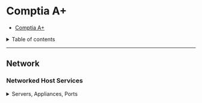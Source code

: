 # Comptia A+

- [Comptia A+](#comptia-a)

<details><summary>Table of contents</summary><p>

  - [Table of Contents](#table-of-contents)
  
  - [Network](#network)
    - [Networked Host Services](#networked-host-services)
    - [Ports](#ports)
    - [Ethernet | 802.11 wireless | Wi-Fi](#ethernet--80211-wireless--wi-fi)
    - [Network Questions](#network-questions)
  - [Shell](#shell)
    - [Network Commands](#network-commands)
    - [Cmd/Pwsh](#cmdpwsh)
    - [Bash cmds](#bash-cmds)
    - [Windows CMD](#windows-cmd)
  - [Operating Systems](#operating-systems)
    - [MacOS X](#macos-x)
    - [Windows](#windows)
    - [Users, Groups, Permissions](#users-groups-permissions)
    - [OS maintainence, optimization, general info](#os-maintainence-optimization-general-info)
  - [Virtualization](#virtualization)
  - [Hardware](#hardware)
    - [Cable Types](#cable-types)
      - [Network Cables](#network-cables)
      - [Connector types](#connector-types)
      - [Hard Drive Cables](#hard-drive-cables)
    - [RAID](#raid)
    - [Troubleshoot](#troubleshoot)
  - [Operational Procedures](#operational-procedures)
  - [Software Troubleshooting](#software-troubleshooting)
  - [Security](#security)
  - [Sample Ques](#sample-ques)

</p></details>

___

## Network

### Networked Host Services

<details>

<summary>Servers, Appliances, Ports</summary><p>

- client apps request services from server apps

<details><summary>Server Info</summary><p>

- Usually a process running in memory on networked system which sends out responses to requests made from a remote client system
  - can also be stand-alone hardware
- DNS: server that resolves hostnames to IP addresses.
  - 2 are needed for a company to host a website (1 for redundancy).
  - Hostname IP address set records are saved in zone files, and if not, they are requested from the root server (higher-level DNS server)
- DHCP: provides IP configuration information (address, subnet mast, default gateway, DNS server address) to clients, automatically. The scope determines what info is allowed to be shared with a client.
- Fileshare: (File Server) - central repo for storage, access and management of entwork files
  - NAS (network attached storage) can also be used for a file server
- Print Server: manages print requests and connects to network printers
- Mail: responsible for sending, receiving, managing emails.
  - Must run a specialized server package (Microsoft Exchange, Sendmail, Postfix, Exim) to be an actual mail server.
- Syslog: Collects info compiled through system monitoring when in a client-server model. (login events, errors, etc.)
  - messages include: facility code, severity level, logged event descriptions.
  - Made up of 3 main components: listener, database, management & filtering software.
- Web Server: listens for incoming requests, which it executes by responding w/ the requested content (text, images, video, running scripts)
  - examples: Microsoft Internet Information Services (IIS), Apache
- Authentication, Authorization & Accounting (Triple A or AAA)

</p></details>

- Internet Appliances
  - SPAM gateways
  - unified threat management (UTM)
  - load balancers
  - proxy servers

- Legacy system: systems that haven't been updated, usually due to an important app that can't run on an updated platform
- Supervisory Control and Data Acquisition (SCADA): high-level management system that controls manufacturing machines, processes, infrastructure settings, and building components.
  - type of critical legacy system category
- Embedded systems: non-computer devices that use computer technology, which can also become unable to update.
- IOT devices: internet of things device that connects to network via a central controller/coordinating device (smart devices: security devices, smart thermostats, home automation)

___

### Ports

| Protocol | IP protocol | Port Used |
| :--- | :---: | --- |
| FTP  (File Transfer Protocol) | TCP | 21 |
| SFTP  (Secure FTP) | SCTP,TCP | 22 |
| FTPS  (FTP Secure) | FTP | 443 |
| TFTP  (Trivial FTP)| UDP | 69 |
| Telnet |TCP | 23 |
| HTTP (Hyper Text Transfer Protocol) | TCP | 80 |
| HTTPS (HTTP Secure) |TCP | 443 |
| SCP (Secure Copy) SCTP, |TCP | 22 |
| SSH (Secure SHell) SCTP, |TCP| 22 |
| SMTP (Simple Mail Transfer Protocol) | TCP | 25 |
| DNS (Domain Name Service) | UDP | 53 |
| SNMP (Simple Network Management Protocol) | TCP, UDP | 161 |
| SNMP Trap (Simple Network Management Protocol Trap) | TCP, UDP| 162 |
| ISAKMP (VPN) – Internet Security Association & Key Management Protocol | UDP | 500 |
| TACACS (Terminal Access Controller Access-Control System)| TCP,UDP | 49 |
| POP3 ( Post Office Protocol version 3) | TCP | 110 |
| NNTP (Network News Transfer Protocol)| TCP | 119 |
| Kerberos | UDP | 88 |
| Syslog | TCP, UDP | 514 |
| L2TP (layer 2 tunneling protocol) | TCP | 1701 |
| PPTP (Point to point tunneling protocol) | TCP | 1723 |
| RDP (Remote Desktop Protocol) | TCP, UDP | 3389|

### Ethernet | 802.11 wireless | Wi-Fi

<details><summary> Types | Specs</summary><p>

- T568A & T568B
- `Plenum`: shielding used for any network cabling. Usually used where cables are around high heats due to its non-stick material
- IEEE 802.15.1 standard:
- Wi-Fi spec 802.11 is part of the IEEE 802 wireless networking standards, used for Wi-Fi communications. They use the ethernet protocol and carrier sense multiple access with collision avoidance (CSMA/CA) media access method. The differences in operating frequencies, theoretical maximum data speed, and throughput.
- `NFC`: near-field communication: very short range, used for contactless comms between devices (ex. contactless pay)
- `RFID`: radio-frequency identification - sends info from an RFID tag w/ identifying info by using radio signals. (ex. streamlines the inventory of tracking apps)

| `802.11 spec` | `data speed` | `throughput` |
| :---: | :---: | :---: |
| a -  5 GHz  | 54 Mbps | 120 meters |
| b -  2.4 GHz | 11 Mbps | 140 m |
| g -  2.4 GHz | 54 Mbps  | 140 m |
| n -  2.4/5 GHz|  600 Mbps | 250 m |
| ac (Wi-Fi 5) 5GHz | 6.5 Gbps | 140 m |
| ax (Wi-Fi 6) 2.4/5GHz| 9.6 Gbps | 140 m |

<details>
  <summary> Wireless range and power
  </summary>
  
  <p>

- Long-Range fixed wireless: point to point wireless tech; uses directional antennas to send or receive network signals (10-20 km)
  - `licensed`: use is granted by the FCC
  - `unlicensed`: anyone can use these frequencies (ex. 2.4-5 GHz)
    - causes interference and is susceptible to eavesdropping.
  - `power`: wireless power transfer - (WPT) transmitted via long-range fixed wireless and is generated by the transmitting station
    - sent via microwave or laser light to a receiver, that turns it back into electricity.
    - FCC regulates WPT tech in US.
</p></details>

___

<details><summary> Wi-Fi</summary><p>

- frequency of protocol refers to audio range that the tech broadcasts.
  - 2.4 GHz: relatively low, compared to 5, with greater transmission range (able to pass through objects), but has slower throughput and other devices use its open frequency range (ex. microwaves, cordless phones)
    - FCC identified 14 unique 22 MHz channels (11 in US): different freq that're used for communications between the WAP & end-user device, which are auto selected by devices, but can be manually configured.
  - 5 GHz: higher frequency with faster throughput, but shorter transmission range (signal is attenuated by objects)
    - also uses channels, but don't have to set due to the increased room in RF spectrum at this range
    - 25 defined 20 MHz channels (24 that can be used for Wi-Fi)
- Bluetooth connects devices in a short(10 m) PAN to enable communication, usually connecting peripherals (ex. headphones => laptop | phone)

- port replicator adds ports for connections to peripheral devices on laptops
- 3G cellular standards: Global System for Mobile Communication (GSM) (AT&T & T-mobile) and Code-Division Multiple Access (CDMA) (Sprint & Verizon)
- 4G
- 5G cellular connections and it's classifications
  - eMBB: Enhanced mobile broadband  for cell phone and mobile communication
  - mMTC: massive machine-type communications for sensors supporting IoT devices
  - URLLC: ultra-reliable low-latency communications for autonomous vehicles and industrial apps
- Nickel-cadmium (NiCd), lithium-ion (Li-ion), nickel-metal hydride (NiMH), and lithium-polymer (Li-poly) are all chemistry types used in batteries for laptop
- Bluetooth connection 5 steps
  - 1 enable Bluetooth, 2 enable pairing, 3 locate the pairing device, 4 enter  PIN, 5 check connection
- Commonly synchronized data: bookmarks, contacts, documents, applications, location data, email, social media data, pictures, e-books, music, videos, and passwords.
- Can utilize mobile application management (MAM) and mobile device management (MDM) to ensure mobile device security.
- Google Workspace (formerly G Suite) is a collection of applications, including Gmail, Hangouts, Docs, Sheet, etc.
- NFC: Near field Communications: tech used in mobile pay (Apple/Android Pay); short-range (2 inch) tech that enables wireless communication between two portable devices.

</p></details>

### Network Questions

1. You need to configure port forwaring on a SOHO router to host gaming server
2. If a computer can't connect to a wired network due to not receiving IP addresses from DHCP server the cause may be the DHCP IP pool is exhausted
3. IP addresses beginning w/ 169 are assigned automatically if an IP address can't be received from a DHCP server
    1. The DHCP client auto self-configures IP address & subnet mask if DHCP server isn't available by using APIPA (automatic private IP Addressing).
    1. Range from 169.254.0.1 - 169.254.255.254 & default class B subnet mask of 255.255.0.0. It then sends a broadcast to ensure that other PC's aren't using the address it chose.
4. Avoid low RF signal issues by using non-overlapping channels (1,6,11)
5. CAT5 trasmits data >= 100 Mbps at distances of 100 meters
6. Crossover cable can be used to make connection from 2 hubs, 2 swtiches, 2 routers, hub to switch, or computer to router
7. Bluetooth: a discovery and authentication process that validates the communication link
8. wake-on-LAN will allow sleeping computer to power on when job is sent
9. DHCP (Dynamic Host Config Protocol) server can auto configure parameters needed by NIC when computer first boots & enables central management of IP address allocation
10. non-shining link integrity indicator when cable is plugged in means there's no connection to rest of the LAN
11. link status indicator is small LED next to RJ45 connector that will shine when there's proper electrical conn
12. Default gateway being down won't affect LAN & it's devices; but user won't be able to access internet
13. RDP uses port 3389, which has to be pre-configured on each firewall end to allow access thru that port
    1. Remote that lets you use the GUI the user is using, not just CLI
14. SSH needs port 22 opened to allow access
15. The `MAC` (Media Access Control) address: 48-bit # (written as six 2-digit hexadecimal numbers) that uniquely ID's a device on a LAN
    1. IP address used to locate the proper network (layer 3)
    2. MAC address is used to locate the device on the local area network (layer 2)
16. `socket number` uniquely IDs one end of a communication session running on a network. A socket number shows the IP address & port number of one end of a session.
    1. ex. 66.83.10.24:443 is a socket number that shows a connection est. over HTTPS to the IP address.
17. HTTP uses port 80
18. The subnet mask that defines a full class C network is 255.255.255.0, while a full class B subnet mask would be 255.255.0.0.
19. enabling MAC filtering only allows access to devices listed in the routers filtering table
20. `RJ11/45` are common for phone lines & ethernet & use tristed pair cabling
21. `RFC1918` private address sets for IP addresses start with 192.168 (v4)
22. default gateway address is address that computer would send traffic to
    1. default gateway would be a router for SOHO network & sends traffic out to internet
23. Static address: manually assigning/entering IP address
    1. sometimes recommended in order to reserve the addresses in DHCP pool to prevent other devices from leasing the address
24. `LDAP` is successor to DAP and works w/ AD for user authentication and management within a network
25. `NAT` (Network Address Translation) enables the translation of private local network IPv4 addresses into a public addresses in order for them to connect over the Internet.
26. `DMZ` (demilitarized zone) sets up separate network that can be accessed from internet, making specific services reachable by external users, but not allowing access to remainder of network (ex. email/web/FTP servers)
27. `DSL` makes use of phone lines that already exist & are limited by dist. from central office
28. `ISDN`: integrated services digital network supports use of bearer (B) channels for sending data & D chan. for signal/control

## Shell

> Network commands, Windows CMD, Powershell, Bash

<details><summary>Network, CMD, Bash</summary><p>

### Network Commands

1. `nslookup` cmd is used to query the DNS server to obtain a domain name or IP address mapping
2. `ipconfig`: checks the IP address of a system
3. `netstat`: displays TCP and UDP connections
   1. displays current state of network connections (IP add, port #, conn state)
4. `traceert`: tracks the pathway taken by a packet
5. `ping`: tests the reachability of a host
6. `ipconfig` /all cmd can check if computers are getting a correct DNS IP
7. `ifconfig` cmd: checks a devices IP address and subnet mask on Linux OS's
8. `S/MIME` protocol can encrypt and digitally sign e-mails

> Some cmds are only available w/ admin priviledge enabled by elevating or running the CLI as admin

### Cmd/Pwsh

```ps1
nbtstat
<# Displays protocol statistics and current TCP/IP connections using NBT
(NetBIOS over TCP/IP). #>
ipconfig
# displays config of net adapters
ipconfig /all /release /renew # show full config, release or renew IPv4 addr for specified adapter
ipconfig /flushdns /registerdns displaydns # purge DNS resolver cache, refresh DCHP leases and re-register DNS names, display DNS cache contents. add 6 at end of cmd to show IPv6 instead
ipconfig /showclassid /setclassid # show/modify dhcp class IDs allowed for adapter
ping:
# tests reachability of remote computer over net
tracert
# shows what network devices packet goes thru to reach remote computer
netstat
# show network stats on data transfers, ports, apps
nslookup
# resolve name to IP address for DNS TShoot
shutdown
# shut down or restart computer, w/ options/param
command_name /?
# param brings up help w/ list of cmd options/param & descriptions
dism
# Deployment image servicing & mngmnt tool => mount & service W image files
sfc
# System File checker tool, checks status/version of system files
chkdsk
<# verifies FS of vol & fix logical FS corruption
  - system tool for verifying disk integrity; run w/ no param shows dsk status, /r locates bad sectors & tries recover lost data #>
dispart
# tool that manages disk, parts, vols
taskkill
# kills sys proc. given process ID # (PID)
gpupdate
# manual refresh domain grp policies applied to computer or user
gpresult
# display current group policies & status
format
# create a FS on storage device
```

### Bash cmds

```sh
ls -l # list dir w/ long list option for fi & dir attributes
pwd # print working dir
passwd # changes password if followed by username or of current user
apt-get # install new software packs
tar -czvf archive.tar.gzip /dir/path_to_files
# -c creates archive, -z compress, -v display process (verbose mode), -f specify filename of archive
ifconfig # interface config; displays IP info
ip addr # iproute2 toolset that replaced ifconfig
kill <pid || name> # terminate process using name or PID
```

| Cmd / Linux cmd | desc. |
| :---: | :---: |
copy | copy >= 1 fi
xcopy | adv w/ > options
robocopy | replaces xcopy w/ > options
net use | connect/map net share
net user | manage users
MD / `MKDIR` | create new dir
RD / `RMDIR` | delete dir

### Windows CMD

| Command | Description |
| :---: | :---: |
| `BCDEDIT`| Sets properties in boot database to control boot loading.|
| `CACLS` | Displays or modifies access control lists (ACLs) of files |
| `CD` | Displays the name of or changes the current directory.|
| `CHDIR`  | Displays the name of or changes the current directory.|
| `CHKDSK` | Checks a disk and displays a status report.|
| `CLS` | Clears the screen.|
| `CONVERT` | Converts FAT volumes to NTFS. Can't convert current drive |
| `COPY` | Copies one or more files to another location. |
| `DATE` | Displays or sets the date.|
| `DEL` | Deletes one or more files.|
| `DIR` | Displays a list of files and subdirectories in a directory.|
| `DISKPART`  | Displays or configures Disk Partition properties.|
| `ECHO` | Displays messages, or turns command echoing on or off.|
| `ERASE` | Deletes one or more files.|
| `FIND` | Searches for a text string in a file or files.|
| `FINDSTR`   | Searches for strings in files.|
| `FORMAT`    | Formats a disk for use with Windows.|
| `FSUTIL` | Displays or configures the file system properties.|
| `FTYPE` | Displays/modifies file types used in file ext assoc.|
| `GPRESULT`  | Displays Group Policy information for machine or user. |
| `HELP` | Provides Help information for Windows commands.|
| `ICACLS` | Display, modify, backup, or restore ACLs for files and dir.|
| `MD` | Creates a directory.|
| `MKDIR` |   Creates a directory.|
| `MKLINK` | Creates Symbolic Links & Hard Links|
| `MODE` |Configures a system device.|
| `MOVE` |     Moves one or more files from one directory to another dir.|
| `PRINT` | Prints a text file.|
| `RD` | Removes a directory.|
| `RECOVER` | Recovers readable info from a bad or defective disk.|
| `REN` | Renames a file or files.|
| `RENAME` | Renames a file or files.|
| `RMDIR` | Removes a directory.|
| `ROBOCOPY`  | Advanced utility to copy files and directory trees|
| `SCHTASKS` | Schedules commands & programs to run on a computer.|
| `SHUTDOWN`  | Allows proper local or remote shutdown of machine.|
| `SYSTEMINFO`| Displays machine specific properties and configuration.|
| `TASKLIST`  | Displays all currently running tasks including services.|
| `TASKKILL`  | Kill or stop a running process or application.|
| `TREE` | Graphically displays the dir structure of a drive or path |
| `VOL` | Displays a disk volume label and serial number.|
| `XCOPY` |   Copies files and directory trees.|

</p></details>

## Operating Systems

<details><summary>Mac, Windows, Linux + General Use</summary><p>

### MacOS X

1. **MacOS** X Time Machine requires external storage media (ext HDD or Time Capsule) & does incremental/historical backups & del oldest backups when storage fills
2. Time Machine runs: hourly for 24 hrs; daily for past month, weekly for all prev mo.
3. Disk Utility lets you run first aid, partition, erase, unmount dsk, get dsk info
4. manage updates in App Store & go to Sys Pref => Software Updates for OS Updates
5. Force Quit (Cmd+Option+Ext) to individually halt running or hung apps
6. Run terminal session by opening `Finder` then `/Apps/Utilities` dir.
7. Keychain feature in MacOS stores passwords, private keys, certs, secure notes

- **Thunderbolt cables**: 4 standards
  - 1 & 2 terminate in Mini DisplayPort connector
  - 3 & 4 termiante in USB-C connector

### Windows

1. bootmgr prog is used to boot the OS in Windows
2. Tasklist cmd opens CLI v of task mngr
3. regsvr32 cmd used to register dynamic link library (DLL) files as cmd compos in Registry
4. Need to config objects and counters to track resource usage in Perf Monitor
5. Registry root keys are org. into subkeys & values
6. system's non-user-specific configs stored in HKEY_LOCAL_MACHINE root key of Registry
7. Component Services enables programmers to share objects between apps and computers
8. BIOS looks for the MBR, which finds the boot code to launch the OS, when booting Windows
9. open Registry Editor from cmd prompt w/ either regedit or regedt32
10. Task Manager tool used to force program closed in W10. Access via CTRL-SHIFT-ESC.
11. Task Scheduler (W mngmnt utility) allows config an app to run auto or at regular intervals
12. NTFS_FILE_SYSTEM error means that the HDD is corrupt. (may cause BSOD)
13. Win uses SMB to transfer files from one system to another

### Users, Groups, Permissions

1. auth thru NTFS defines res a user can access and what they're able to do
2. BitLocker Drive Encryption allows you to encrypt entire drive (files, other users dir's)
3. User Account Control (UAC) uses a consent prompt so standard users can input admin creds to complete various tasks
4. Take Ownership permission lets an admin change ownership of a file w/o knowing the user's creds
5. Copying files from an NTFS HDD to a FAT or FAT32 based partition on a USB drive creates 2 copies of the object, and the copy has no effective permissions at all
6. chmod cmd lets you change file permissions in Linux
7. In W8.1 the Settings charm lets you create a new user account based on a global MS account
8. Use Public Library to share files amongst multiple users of a single system
9. Encrypting File System (EFS) enables you to encrypt files, rendering them unviewable by other accts.

### OS maintainence, optimization, general info

- CPU architecture were historically 8/16-bit & current 32/64-bit computers.
  - bit length refers to # of bits used for memory addresses.
  - 32 bit computer can use max memory size of 4 GB
    - 1111 1111 1111 1111 1111 1111 1111 1111 = 4,294,967,295
  - 64 bit can use 16 exabytes (18,446,744,073,709,551,616)
  - max memory supported by W10 workstation OS is 2 TB

- **Windows** is most used workstation OS for personal & corp.
  - *W7*: file mngmt via Windows Explorer, libraries showed files of specific type, even if stored in diff locations, default libs(docs, pictures, videos, music) => default location for Windows Explorer on Windows 7, Aero provided visual enhancements to desktop/GUI exp & required video card
  - *W8*: start screen (tiles for apps & sys menus) replaced start menu, Windows Store for download & purchasing software, sign-in w/ local & MS online accounts (enabled transfer appearance, sys settings btw computer's), Settings menu contained most-used user settings, Control Panel allowed more sys config, MS recommend. multi-touch display for advanced GUI interaction on tablets, (Docs, Pics, Vids, Music) become normal folders and libraries aren't enabled by default
  - *W8.1*: more refined & enhanced user interface, esp. on non-touch display computer's
  - *W10*: intro Cortana, Start menu is combo of W7 and panel similar to W8 start screen & doesn't obstruct entire screen & desktop.
- **Corp vs Personal needs**
  - Pro Editions: more efficient & secure use in corp. env. w/ add'l features.
  - domain access: registers computer on the domain & allows users to login; for conn to network domain
  - BitLocker: drive encryption utility. data on disk is encryptedd to prevent unauth access (useful for laptops that leave office env & can be lost/stolen)
  - Media Ctr: (on W7 Home Premium) player for slideshows, videos, optical drives, local net, streaming, music from files
  - BranchCache: useful in corp. env. w/ diff branch offices; creates local cache of files from file/web servers for quicker access
  - EFS: Encrypting File System; fs feat. that's config. to encrypt vol, dir, fi
    - protects data from phyiscal attacker
  - all -v provide similar UX, w/ diff being Aero, Start menu vs. screen, Settings menu
  - diff interfaces: keyboard/mouse entry, touch screen, Cortana voice recognition

- **Mac** 2nd most used workstation OS
- **Linux** is a kernel (core of OS) that interfaces/apps can be added to (pre-config as distributions) in order to create various flavors of sys. Dist differ depending on req tasks

- Windows phones are discontinued, but some tablets run full W10
- Android OS for phones/tablets, by Google, open source; most used mobile OS
- iOS only for iPhones/Pads
- Chrome OS usually on netbooks (lightweight/thin laptop for using services over internet & web browsing)
  - EOL don't get any updates, patches, tech support, app dev
  - limits on updates once unsupported can increase vulnerabilities and security risks
  - Compatibility across OS's and versions
    - apps use diff install files for similar software
    - new -v can cause issues w/ prev installed hardware & apps
- GPS nav system that uses satellites to get pinpoint position has 3 primary compoonents
  - satellite constellation, ground control network, and receiver
- The reference guide is updated by the preferred roaming list (PRL) updates. These updates ensure mobile devices connect to the correct cell phone tower when roaming

</p></details>

## Virtualization

1. **PaaS** is a complete cloud-based software dev. env.
2. **SaaS** is a cloud service that handles manage software, deployment and includes the platform and infrastructure
3. Measured service based on monitored use of resources like storage, netowrk bandwidth, CPU utilization.
4. Rapid elasticity allows computing resources to be auto allocated in response to demand
5. Resource pooling: cloud service provider provides all resources in a resource pool and gives you the option to select speciic resources
6. Hybrid cloud model: has benefits of both public and private clouds

## Hardware

1. onboard GPU uses RAM as storage medium
2. USB hub allows multiple USB devices to be connected to a computer
3. Remove USB drive correctly by clicking 'Safely Remove Hardware' icon in system tray, stopping the drive and then unplugging it.
4. AT style systems use 2 power connectors (P8 & P9) to connect to mobo. ATX uses one P1 connector.
5. inverter board: converts low volt DC power to high volt AC; lights up back-light bulb. If it's broken, LCD screen won't light up when laptop is powered, but you'll see a very dim image

### Cable Types

#### Network Cables

- 3 primary types: **coaxial**, **twisted pair**, **fiber**
- used for connecting devices to networking equipment
- cable: medium (usually copper) where the data is transferred from devices
  - composed of four pairs of twisted-pairs (8 total) individual cables in one sheath

| Cat Cables | | |
| :---: | --- | --- |
| Name | Speed | Distance |
| 5 | 100 Mbps | 100 m |
| 5e | 1000 Mbps (1Gbps) | 100 m |
| 6 | 10 Gbps | 55 m |
| 6a | 10 Gbps | 100 m |
| 7, 8, 9 + | => | => |

1. 5e has less interference due to separation of the four twisted pairs sets & increase in number of twists in each cable pairs
2. **Coaxial cable**: single copper-cored cable contained in an inner insulation layer, which is contained in a wire mesh conductor, then placed w/in an outer insulation layer. Specification by the RG system (Radio Guide)
   1. RG-6: solid copper core used for satellite/cable modems
   2. RG-59: solid copper core used for cable TV
3. **Twisted copper pair**: pairs of individual wires twisted into pairs and then twisted together, contained w/in an insulated jacket
   1. unshielded twisted pair (UTP): 2-4 pairs of twisted wires, where the pairs are twisted in direct contact w/ each other and contained w/in an insulating layer so the copper doesn't directly touch the other copper wire
   2. shielded twisted pair (STP): 2-4 twisted wires, and each pair is contained in a braided foil sheathing layer, prior to being twisted w/ the other cable pairs, which reduces electrical interference. (used in Cat 7-8 cables)
   3. Color coded for reference:
      1. T568A (green/white, green, orange/white, blue, blue/white, orange, brown/white, brown) & T568B (orange/white, orange, green/white, blue, blue/white, brown)
         1. standards for RJ-45 wiring connectors
4. Direct burial is where the cables are buried underground and should contain STP cables w/ add'l waterproof sheathing. Should be 6-8 inch underground in protective PVC piping and away from other lines that have electrical currents
5. Plenum: teflon type covering used in cables exposed to heat or that may release gasses into vent system.
6. Optical is a transmission method that uses light pulses to transfer data
7. **Fiber optic cables**: fiber (small strings of flexible glass) is surrounded by rubberized coating w/ transmission speeds of 100 Mbps - 10 Gbps over several miles. (optical data transmission)
   1. immune to electrical interference & wiretapping
   2. Two types: *single-mode*: carries one light path, sourced from a laser (much longer distance than multi) and *multimode*: carries multiple light paths sourced by an LED.

#### Connector types

- installed at terminating pt. of cable; allows components & peripherals to connect; type used depends on the cable and what receptable it needs connected to.

1. RJ11: registered jack; telecomm net interface standard for voice/data equipment connection to service providers/carriers.
   1. used w/ twisted pair cables & connects 4-6 wires to phone lines or modems
2. RJ45: ethernet cable
3. F-type: F connector; used w/ coaxial cables for cable/satellite data connections
4. Fiber optic cable connectors
   1. ST: straight tip; bayonet style
   2. SC:subscriber connector; push/pull style
   3. LC: lucent connector; push/pull; half the size of the SC; good fit for office/data center usage
5. Punchdown block: elec connection device that inserts multiple copper wires into a slot for added insulation and electrical connection to attached wires.
6. USB: universal serial bus (attach peripheral devices to computing devices) (Peripheral cable)
   1. 2.0 standard has max speed of 480 Mbps (hi-speed) & 3.0 has max speed of 5 Gbps (Supper Speed)
   2. `Micro` (smallest) & `Mini` (2nd smallest) direction dependent connectors containing 5 pins
   3. `USB-C`: most recent connector type w/ 24 pins, an oval shape, and capable of reversible connection
7. Molex: older interconnection type for drive connections that used a two-piece pin & socket
8. Lightning Port: Apple proprietary connector featuring 8 pins and reversible orientation
9. DB9: Used for serial connections to network device consoles & management ports. 9 pins (2 rows of 4 & 5 pins),trapezoid shaped connector
   1. serial cable used for serial comms w/ a matching serial connector at the end

#### Hard Drive Cables

- Connections (drive interfaces), can be on or off-board and are used to connect internal components to mobo
- attachment standard depends on HDD requirements and features circuitry and a header (port)

1. SATA: serial advanced tech attachment
   1. most common and features a flat, internal cable that has a terminating connector that only fits the mobo connection port in one way.
   2. data cable: 7 pins, power cable: 15 pins
   3. revisions = {'1.0': '1.5Gbps', '2.0': '3Gbps','3.0': '6Gbps', '3.2': '16Gbps'}
2. SCSI: small computer system interface: hard drive connector (usually for storage device connection)
   1. ribbon cables or round cables w/ 50, 68, or 80 wires
   2. One SCSI cable is able to connect up to 16 devices (including MoBo & SCSI controller card)
3. eSATA: external SATA cable, used for data transmission (doesn't provide power)
   1. Power over eSATA, eSATA+, eSATAp, eSATA/USB versions provide power
4. IDE: Integrated drive electronics cables (PATA, parallel advanced tech attachment)
   1. 40-pin flat data cables w/ colored strip on one edge to show the location of pin 1
   2. composed of 3 separate connectors, 2 for drives and 1 for power

### RAID

1. RAID 0 striped across drives to improve performance but w/ no redundancy
2. RAID 10 combines mirroring for data protection and striping for speed
   1. provides full redundancy via mirroring and stripping all info stored w/in the drives
   2. requires atleast 4 drives
3. SATA drive uses 15-pin connector
4. SSDs are non-volatile memory with fast performance and lower power consumption than HDD
5. `Backup Types`
   1. Full backup: all chosen files are backed up and Archive bit is set to ON afterwards
   2. Incremental backup: only edited/new files since last bakup are backed up
   3. Differential backup: similar to incremental, except archive bit isn't set, which will cause the next diff backup to include files that were backed up during previous backups
6. `Blu-ray discs` can be single or multiple-use and split into categories based on 3 factors
   1. Functionality: BD-R single use, BD-RE/RW multi-use (RE-recordable erasable is newer)
   2. Capacity: BD-SL(25gb), DL(50gb), BD-XL = TL(100gb) & QL(128gb)
   3. Content quality: regular(1080p high def vid) and ultra HD(4k ultra HD, better colour depth; region-free, but need 4k Blu-R player)

### Troubleshoot

1. If pagination error is occuring and causing random **BSOD** crashes, but otherwise computer works then
   1. check for OS and hardware drivers; run CMDs to check HDD for errors and check system files; in advanced sys settings, disable auto manage paging files for all drives and set custom. Check RAM sticks and possible W10 reinstall.
2. An unset date/time may be due to drained BIOS battery; resolved by CMOS batter replacement
3. Startup repair can be used to prevent reinstalls and is designed to auto start if W10 detects issues.

## Operational Procedures

- grounding diverts excess electrical charges from the device and can decrease chance of damage from electrical spike
- ESD mats/straps lower risk of ESD by balancing the static electricity between the tech and device/component

## Software Troubleshooting

1. NIC allows for wireless comms between laptop and wireless access points.
2. physical privacy and sec comp are designed to prevent the loss of info thru physical means such as shoulder sufting/theft

## Security

1. Adware: malicious software that displays advertising banners when run
2. Malware removal
   1. identify and research malware symptoms
   2. quarantine infected system
   3. disable system restore
   4. remediate infected ssytems
   5. schedule scans and run updates
   6. enable system restore
   7. educate end-user

## Sample Ques

1. QoS = quality of service. In a SOHO env, QoS set at router level. If you want to enforce it's policies on your network, you need to use a router equipped w/ QoS software
2. Consult manual docs before doing preventive maintenance, or cleaning operations to get proper methods and solvents
3. SMTP protocol can send emails from a client device (only for outgoing messages)
4. A multi-layer switch enables having both switching and routing functionality on the same device
5. ST is a type of fiber connector
6. Port 443 (HTTPS) used when using SSL encryption to access a website
7. Light emitting diode and in-plane switching monitor technology have widest viewing angle w/ rich color & consistent backlighting
8. Enable device pairing to use hands-free for a smartphone to car
9. Can connect a tone generator to an RJ-45 drop to locate the position of the cable on a patch panel
10. Check case for overheating and mobo for swollen capacitors if computer reboots at random intervals multiple times/day
11. check fuser if printer is smudging toner on the paper after printing
12. computer may have incorrect drivers installed if print jobs are printed as garbled text
13. Startup tab in Task Manager utility shows proccesses. initialized at startup
    1. earlier Windows versions used MSConfig
14. Disk cleanup utility deletes temp fi from HDD
15. `WinRE` helps recover a sys that won't boot. It auto starts and can be manually started via Windows Recovery settings in Advanced startup menu

